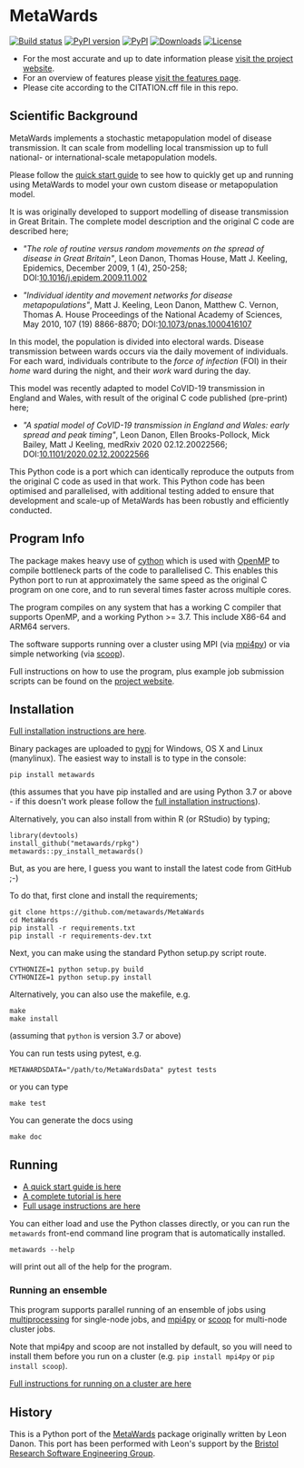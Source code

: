 # MetaWards

[![Build status](https://github.com/metawards/MetaWards/workflows/Build/badge.svg)](https://github.com/metawards/MetaWards/actions?query=workflow%3ABuild) [![PyPI version](https://badge.fury.io/py/metawards.svg)](https://pypi.python.org/pypi/metawards) [![PyPI](https://img.shields.io/pypi/pyversions/metawards.svg)](https://pypi.org/project/metawards/) [![Downloads](https://pepy.tech/badge/metawards)](https://pepy.tech/project/metawards) [![License](https://img.shields.io/badge/License-GPLv3-blue.svg)](https://www.gnu.org/licenses/gpl-3.0.html)

* For the most accurate and up to date information please [visit the project website](https://metawards.org).
* For an overview of features please [visit the features page](https://metawards.org/features).
* Please cite according to the CITATION.cff file in this repo.

## Scientific Background

MetaWards implements a stochastic metapopulation model of disease transmission. It can scale from modelling local transmission up to full national- or international-scale metapopulation models.

Please follow the [quick start guide](https://metawards.org/quickstart) to see how to quickly get up and running using MetaWards to model your own custom disease or metapopulation model.

It is was originally developed to support modelling of disease transmission in Great Britain. The complete model description and the original C code are described here;

*  *"The role of routine versus random movements on the spread of disease in Great Britain"*, Leon Danon, Thomas House, Matt J. Keeling, Epidemics, December 2009, 1 (4), 250-258; DOI:[10.1016/j.epidem.2009.11.002](https://doi.org/10.1016/j.epidem.2009.11.002)

*  *"Individual identity and movement networks for disease metapopulations"*, Matt J. Keeling, Leon Danon, Matthew C. Vernon, Thomas A. House Proceedings of the National Academy of Sciences, May 2010, 107 (19) 8866-8870; DOI:[10.1073/pnas.1000416107](https://doi.org/10.1073/pnas.1000416107)

In this model, the population is divided into electoral wards. Disease transmission between wards occurs via the daily movement of individuals. For each ward, individuals contribute to the *force of infection* (FOI) in their *home* ward during the night, and their *work* ward during the day.

This model was recently adapted to model CoVID-19 transmission in England and Wales, with result of the original C code published (pre-print) here;

* *"A spatial model of CoVID-19 transmission in England and Wales: early spread and peak timing"*, Leon Danon, Ellen Brooks-Pollock, Mick Bailey, Matt J Keeling, medRxiv 2020 02.12.20022566; DOI:[10.1101/2020.02.12.20022566](https://doi.org/10.1101/2020.02.12.20022566)

This Python code is a port which can identically reproduce the outputs from the original C code as used in that work. This Python code has been optimised and parallelised, with additional testing added to ensure that development and scale-up of MetaWards has been robustly and efficiently conducted.

## Program Info

The package makes heavy use of [cython](https://cython.org) which is used with [OpenMP](https://openmp.org) to compile bottleneck parts of the code to parallelised C. This enables this Python port to run at approximately the same speed as the original C program on one core, and to run several times faster across multiple cores.

The program compiles on any system that has a working C compiler that supports OpenMP, and a working Python >= 3.7. This include X86-64 and ARM64 servers.

The software supports running over a cluster using MPI (via [mpi4py](https://mpi4py.readthedocs.io/en/stable/)) or via simple networking (via [scoop](http://scoop.readthedocs.io)).

Full instructions on how to use the program, plus example job submission scripts can be found on the [project website](https://metawards.org).

## Installation

[Full installation instructions are here](https://metawards.org/install.html).

Binary packages are uploaded to [pypi](https://pypi.python.org/pypi/metawards) for Windows, OS X and Linux (manylinux). The easiest way to install is to type in the console:

```
pip install metawards
```

(this assumes that you have pip installed and are using Python 3.7 or above - if this doesn't work please follow the [full installation instructions](https://metawards.org/install.html)).

Alternatively, you can also install from within R (or RStudio) by typing;

```
library(devtools)
install_github("metawards/rpkg")
metawards::py_install_metawards()
```

But, as you are here, I guess you want to install the latest code from GitHub ;-)

To do that, first clone and install the requirements;

```
git clone https://github.com/metawards/MetaWards
cd MetaWards
pip install -r requirements.txt
pip install -r requirements-dev.txt
```

Next, you can make using the standard Python setup.py script route.

```
CYTHONIZE=1 python setup.py build
CYTHONIZE=1 python setup.py install
```

Alternatively, you can also use the makefile, e.g.

```
make
make install
```

(assuming that `python` is version 3.7 or above)

You can run tests using pytest, e.g.

```
METAWARDSDATA="/path/to/MetaWardsData" pytest tests
```

or you can type

```
make test
```

You can generate the docs using

```
make doc
```

## Running

* [A quick start guide is here](https://metawards.org/quickstart)
* [A complete tutorial is here](https://metawards.org/tutorial)
* [Full usage instructions are here](https://metawards.org/usage.html)

You can either load and use the Python classes directly, or you can run the `metawards` front-end command line program that is automatically installed.

```
metawards --help
```

will print out all of the help for the program.

### Running an ensemble

This program supports parallel running of an ensemble of jobs using [multiprocessing](https://docs.python.org/3.7/library/multiprocessing.html) for single-node jobs, and [mpi4py](https://mpi4py.readthedocs.io/en/stable/) or [scoop](http://scoop.readthedocs.io) for multi-node cluster jobs.

Note that mpi4py and scoop are not installed by default, so you will need to install them before you run on a cluster (e.g. `pip install mpi4py` or `pip install scoop`).

[Full instructions for running on a cluster are here](https://metawards.org/cluster_usage.html)

## History

This is a Python port of the [MetaWards](https://github.com/ldanon/MetaWards) package originally written by Leon Danon. This port has been performed with Leon's support by the [Bristol Research Software Engineering Group](https://www.bristol.ac.uk/acrc/research-software-engineering).
